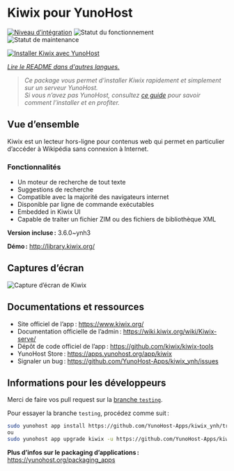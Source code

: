 <!--
Nota bene : ce README est automatiquement généré par <https://github.com/YunoHost/apps/tree/master/tools/readme_generator>
Il NE doit PAS être modifié à la main.
-->

# Kiwix pour YunoHost

[![Niveau d’intégration](https://apps.yunohost.org/badge/integration/kiwix)](https://ci-apps.yunohost.org/ci/apps/kiwix/)
![Statut du fonctionnement](https://apps.yunohost.org/badge/state/kiwix)
![Statut de maintenance](https://apps.yunohost.org/badge/maintained/kiwix)

[![Installer Kiwix avec YunoHost](https://install-app.yunohost.org/install-with-yunohost.svg)](https://install-app.yunohost.org/?app=kiwix)

*[Lire le README dans d'autres langues.](./ALL_README.md)*

> *Ce package vous permet d’installer Kiwix rapidement et simplement sur un serveur YunoHost.*  
> *Si vous n’avez pas YunoHost, consultez [ce guide](https://yunohost.org/install) pour savoir comment l’installer et en profiter.*

## Vue d’ensemble

Kiwix est un lecteur hors-ligne pour contenus web qui permet en particulier d’accéder à Wikipédia sans connexion à Internet.

### Fonctionnalités
- Un moteur de recherche de tout texte
- Suggestions de recherche
- Compatible avec la majorité des navigateurs internet
- Disponible par ligne de commande exécutables
- Embedded in Kiwix UI
- Capable de traiter un fichier ZIM ou des fichiers de bibliothèque XML

**Version incluse :** 3.6.0~ynh3

**Démo :** <http://library.kiwix.org/>

## Captures d’écran

![Capture d’écran de Kiwix](./doc/screenshots/screenshot.png)

## Documentations et ressources

- Site officiel de l’app : <https://www.kiwix.org/>
- Documentation officielle de l’admin : <https://wiki.kiwix.org/wiki/Kiwix-serve/>
- Dépôt de code officiel de l’app : <https://github.com/kiwix/kiwix-tools>
- YunoHost Store : <https://apps.yunohost.org/app/kiwix>
- Signaler un bug : <https://github.com/YunoHost-Apps/kiwix_ynh/issues>

## Informations pour les développeurs

Merci de faire vos pull request sur la [branche `testing`](https://github.com/YunoHost-Apps/kiwix_ynh/tree/testing).

Pour essayer la branche `testing`, procédez comme suit :

```bash
sudo yunohost app install https://github.com/YunoHost-Apps/kiwix_ynh/tree/testing --debug
ou
sudo yunohost app upgrade kiwix -u https://github.com/YunoHost-Apps/kiwix_ynh/tree/testing --debug
```

**Plus d’infos sur le packaging d’applications :** <https://yunohost.org/packaging_apps>
